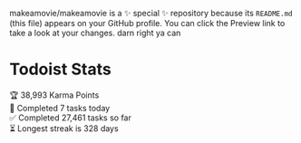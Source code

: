 makeamovie/makeamovie is a ✨ special ✨ repository because its `README.md` (this file) appears on your GitHub profile.
You can click the Preview link to take a look at your changes. darn right ya can

# Todoist Stats

<!-- TODO-IST:START -->
🏆  38,993 Karma Points           
🌸  Completed 7 tasks today           
✅  Completed 27,461 tasks so far           
⏳  Longest streak is 328 days
<!-- TODO-IST:END -->